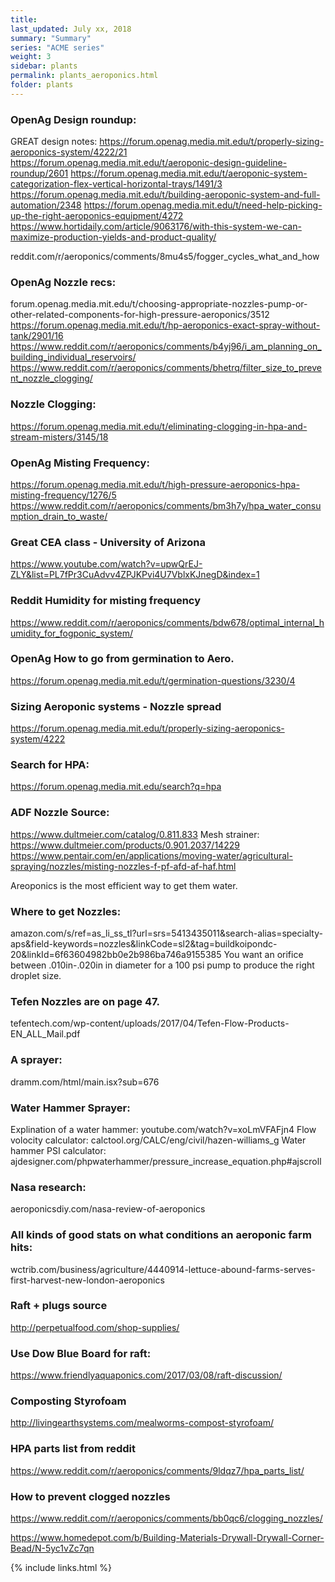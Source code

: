 ```yaml
---
title:  
last_updated: July xx, 2018
summary: "Summary"
series: "ACME series"
weight: 3
sidebar: plants
permalink: plants_aeroponics.html
folder: plants
---
```


### OpenAg Design roundup:
GREAT design notes: https://forum.openag.media.mit.edu/t/properly-sizing-aeroponics-system/4222/21
https://forum.openag.media.mit.edu/t/aeroponic-design-guideline-roundup/2601
https://forum.openag.media.mit.edu/t/aeroponic-system-categorization-flex-vertical-horizontal-trays/1491/3
https://forum.openag.media.mit.edu/t/building-aeroponic-system-and-full-automation/2348
https://forum.openag.media.mit.edu/t/need-help-picking-up-the-right-aeroponics-equipment/4272
https://www.hortidaily.com/article/9063176/with-this-system-we-can-maximize-production-yields-and-product-quality/

reddit.com/r/aeroponics/comments/8mu4s5/fogger_cycles_what_and_how

### OpenAg Nozzle recs:
forum.openag.media.mit.edu/t/choosing-appropriate-nozzles-pump-or-other-related-components-for-high-pressure-aeroponics/3512
https://forum.openag.media.mit.edu/t/hp-aeroponics-exact-spray-without-tank/2901/16
https://www.reddit.com/r/aeroponics/comments/b4yj96/i_am_planning_on_building_individual_reservoirs/
https://www.reddit.com/r/aeroponics/comments/bhetrq/filter_size_to_prevent_nozzle_clogging/

### Nozzle Clogging:
https://forum.openag.media.mit.edu/t/eliminating-clogging-in-hpa-and-stream-misters/3145/18

### OpenAg Misting Frequency:
https://forum.openag.media.mit.edu/t/high-pressure-aeroponics-hpa-misting-frequency/1276/5
https://www.reddit.com/r/aeroponics/comments/bm3h7y/hpa_water_consumption_drain_to_waste/

### Great CEA class - University of Arizona
https://www.youtube.com/watch?v=upwQrEJ-ZLY&list=PL7fPr3CuAdvv4ZPJKPvi4U7VblxKJnegD&index=1

### Reddit Humidity for misting frequency
https://www.reddit.com/r/aeroponics/comments/bdw678/optimal_internal_humidity_for_fogponic_system/

### OpenAg How to go from germination to Aero.
https://forum.openag.media.mit.edu/t/germination-questions/3230/4

### Sizing Aeroponic systems - Nozzle spread
https://forum.openag.media.mit.edu/t/properly-sizing-aeroponics-system/4222


### Search for HPA:
https://forum.openag.media.mit.edu/search?q=hpa

### ADF Nozzle Source:
https://www.dultmeier.com/catalog/0.811.833
Mesh strainer: https://www.dultmeier.com/products/0.901.2037/14229
https://www.pentair.com/en/applications/moving-water/agricultural-spraying/nozzles/misting-nozzles-f-pf-afd-af-haf.html

Areoponics is the most efficient way to get them water.

### Where to get Nozzles:
amazon.com/s/ref=as_li_ss_tl?url=srs=5413435011&search-alias=specialty-aps&field-keywords=nozzles&linkCode=sl2&tag=buildkoipondc-20&linkId=6f63604982bb0e2b986ba746a9155385
You want an orifice between .010in-.020in in diameter for a 100 psi pump to produce the right droplet size.

### Tefen Nozzles are on page 47.
tefentech.com/wp-content/uploads/2017/04/Tefen-Flow-Products-EN_ALL_Mail.pdf

### A sprayer:
dramm.com/html/main.isx?sub=676

### Water Hammer Sprayer:
Explination of a water hammer: youtube.com/watch?v=xoLmVFAFjn4
Flow volocity calculator: calctool.org/CALC/eng/civil/hazen-williams_g
Water hammer PSI calculator: ajdesigner.com/phpwaterhammer/pressure_increase_equation.php#ajscroll

### Nasa research:
aeroponicsdiy.com/nasa-review-of-aeroponics

### All kinds of good stats on what conditions an aeroponic farm hits:
wctrib.com/business/agriculture/4440914-lettuce-abound-farms-serves-first-harvest-new-london-aeroponics

### Raft + plugs source
http://perpetualfood.com/shop-supplies/

### Use Dow Blue Board for raft:
https://www.friendlyaquaponics.com/2017/03/08/raft-discussion/

### Composting Styrofoam
http://livingearthsystems.com/mealworms-compost-styrofoam/

### HPA parts list from reddit
https://www.reddit.com/r/aeroponics/comments/9ldqz7/hpa_parts_list/

### How to prevent clogged nozzles
https://www.reddit.com/r/aeroponics/comments/bb0qc6/clogging_nozzles/

https://www.homedepot.com/b/Building-Materials-Drywall-Drywall-Corner-Bead/N-5yc1vZc7qn

{% include links.html %}
